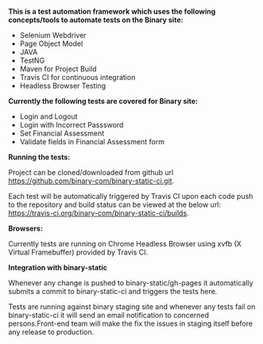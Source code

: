 <b>This is a test automation framework which uses the following concepts/tools to automate tests on the Binary site:</b>
- Selenium Webdriver
- Page Object Model
- JAVA
- TestNG
- Maven for Project Build
- Travis CI for continuous integration
- Headless Browser Testing

<b>Currently the following tests are covered for Binary site:</b>
- Login and Logout
- Login with Incorrect Passsword
- Set Financial Assessment
- Validate fields in Financial Assessment form

<b>Running the tests:</b>

Project can be cloned/downloaded from github url https://github.com/binary-com/binary-static-ci.git.

Each test will be automatically triggered by Travis CI upon each code push to the repository and build status can be viewed at the below url: https://travis-ci.org/binary-com/binary-static-ci/builds.

<b>Browsers:</b>

Currently tests are running on Chrome Headless Browser using xvfb (X Virtual Framebuffer) provided by Travis CI.

<b>Integration with binary-static</b>

Whenever any change is pushed to binary-static/gh-pages it automatically submits a commit to binary-static-ci and triggers the tests here.

Tests are running against binary staging site and whenever any tests fail on binary-static-ci it will send an email notification to concerned persons.Front-end team will make the fix the issues in staging itself before any release to production.


